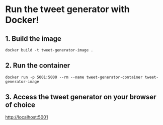# Run the tweet generator with Docker!

## 1. Build the image

`docker build -t tweet-generator-image .`

## 2. Run the container

`docker run -p 5001:5000 --rm --name tweet-generator-container tweet-generator-image`

## 3. Access the tweet generator on your browser of choice

[http://localhost:5001](http://localhost:5001)
